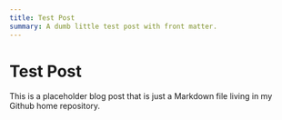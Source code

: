 ```yaml
---
title: Test Post
summary: A dumb little test post with front matter.
---
```


# Test Post

This is a placeholder blog post that is just a Markdown file living in my Github home repository.

